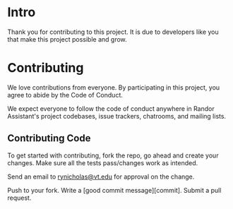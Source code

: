 # Intro
Thank you for contributing to this project. It is due to developers like you that make this project possible and grow. 

# Contributing

We love contributions from everyone.
By participating in this project,
you agree to abide by the Code of Conduct.

We expect everyone to follow the code of conduct
anywhere in Randor Assistant's project codebases,
issue trackers, chatrooms, and mailing lists.

## Contributing Code

To get started with contributing, fork the repo, go ahead and create your changes.
Make sure all the tests pass/changes work as intended. 

Send an email to [rynicholas@vt.edu](rynicholas@vt.edu) for approval on the change. 

Push to your fork. Write a [good commit message][commit]. Submit a pull request.
